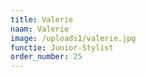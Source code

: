 ```yaml
---
title: Valerie
naam: Valerie
image: /uploads1/valerie.jpg
functie: Junior-Stylist
order_number: 25
---
```


